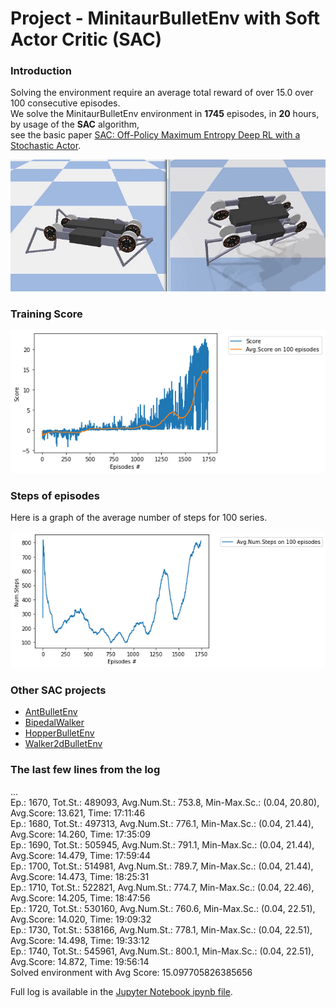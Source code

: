 # Project - MinitaurBulletEnv with Soft Actor Critic (SAC)

### Introduction

Solving the environment require an average total reward of over 15.0 over 100 consecutive episodes.      
We solve the MinitaurBulletEnv environment in __1745__ episodes, in __20__ hours, by usage of the __SAC__ algorithm,      
see the basic paper [SAC: Off-Policy Maximum Entropy Deep RL with a Stochastic Actor](https://arxiv.org/abs/1801.01290/).     

![](images/minitaur_2images.png)

### Training Score

![](images/plot_Minitaur-SAC_lr0.0001_b128_1745ep_sc=15.09.png)

### Steps of episodes

Here is a graph of the average number of steps for 100 series.

![](images/plot_Minitaur_AvgNumSteps_ep1745.png)

### Other SAC projects

* [AntBulletEnv](https://github.com/Rafael1s/Deep-Reinforcement-Learning-Algorithms/tree/master/Ant-PyBulletEnv-Soft-Actor-Critic)
* [BipedalWalker](https://github.com/Rafael1s/Deep-Reinforcement-Learning-Algorithms/tree/master/BipedalWalker-Soft-Actor-Critic)
* [HopperBulletEnv](https://github.com/Rafael1s/Deep-Reinforcement-Learning-Algorithms/tree/master/HopperBulletEnv-v0-SAC)
* [Walker2dBulletEnv](https://github.com/Rafael1s/Deep-Reinforcement-Learning-Algorithms/tree/master/Walker2DBulletEnv-v0_SAC)

### The last few lines from the log

...     
Ep.: 1670, Tot.St.: 489093, Avg.Num.St.: 753.8, Min-Max.Sc.: (0.04, 20.80), Avg.Score: 13.621, Time: 17:11:46    
Ep.: 1680, Tot.St.: 497313, Avg.Num.St.: 776.1, Min-Max.Sc.: (0.04, 21.44), Avg.Score: 14.260, Time: 17:35:09    
Ep.: 1690, Tot.St.: 505945, Avg.Num.St.: 791.1, Min-Max.Sc.: (0.04, 21.44), Avg.Score: 14.479, Time: 17:59:44    
Ep.: 1700, Tot.St.: 514981, Avg.Num.St.: 789.7, Min-Max.Sc.: (0.04, 21.44), Avg.Score: 14.473, Time: 18:25:31    
Ep.: 1710, Tot.St.: 522821, Avg.Num.St.: 774.7, Min-Max.Sc.: (0.04, 22.46), Avg.Score: 14.205, Time: 18:47:56    
Ep.: 1720, Tot.St.: 530160, Avg.Num.St.: 760.6, Min-Max.Sc.: (0.04, 22.51), Avg.Score: 14.020, Time: 19:09:32    
Ep.: 1730, Tot.St.: 538166, Avg.Num.St.: 778.1, Min-Max.Sc.: (0.04, 22.51), Avg.Score: 14.498, Time: 19:33:12    
Ep.: 1740, Tot.St.: 545961, Avg.Num.St.: 800.1, Min-Max.Sc.: (0.04, 22.51), Avg.Score: 14.872, Time: 19:56:14   
Solved environment with Avg Score:   15.097705826385656    

Full log is available in the  [Jupyter Notebook ipynb file](https://github.com/Rafael1s/Deep-Reinforcement-Learning-Algorithms/blob/master/Minitaur-Soft-Actor-Critic/Minitaur-SAC_lr0.0001-b128-1745ep.ipynb).     

